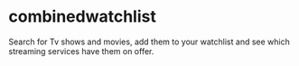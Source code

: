 # combinedwatchlist
Search for Tv shows and movies, add them to your watchlist and see which streaming services have them on offer.
